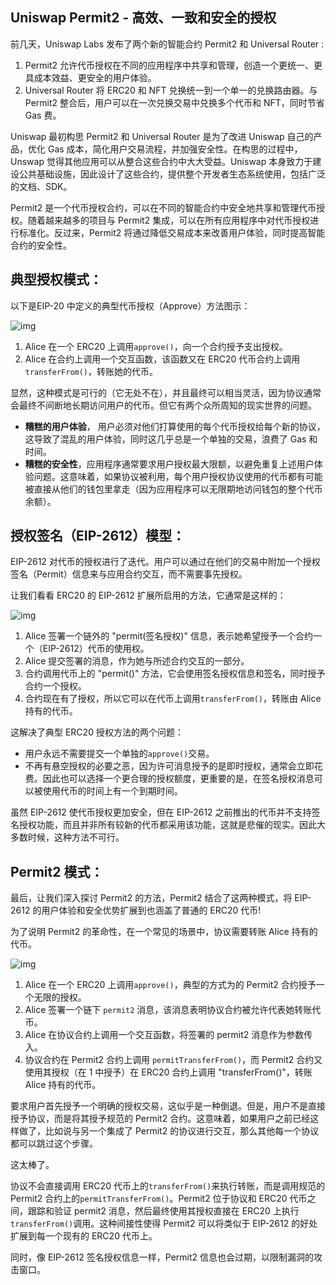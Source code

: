 ## Uniswap Permit2 - 高效、一致和安全的授权

前几天，Uniswap Labs 发布了两个新的智能合约 Permit2 和 Universal Router :

1. Permit2 允许代币授权在不同的应用程序中共享和管理，创造一个更统一、更具成本效益、更安全的用户体验。
2. Universal Router 将 ERC20 和 NFT 兑换统一到一个单一的兑换路由器。与 Permit2 整合后，用户可以在一次兑换交易中兑换多个代币和 NFT，同时节省 Gas 费。

Uniswap 最初构思 Permit2 和 Universal Router 是为了改进 Uniswap 自己的产品，优化 Gas 成本，简化用户交易流程，并加强安全性。在构思的过程中，Unswap 觉得其他应用可以从整合这些合约中大大受益。Uniswap 本身致力于建设公共基础设施，因此设计了这些合约，提供整个开发者生态系统使用，包括广泛的文档、SDK。

Permit2 是一个代币授权合约，可以在不同的智能合约中安全地共享和管理代币授权。随着越来越多的项目与 Permit2 集成，可以在所有应用程序中对代币授权进行标准化。反过来，Permit2 将通过降低交易成本来改善用户体验，同时提高智能合约的安全性。

## 典型授权模式：

以下是EIP-20 中定义的典型代币授权（Approve）方法图示：

![img](https://z374q654zv.feishu.cn/space/api/box/stream/download/asynccode/?code=NjVlZTIzMTI0YmQ2YjUzNjg5NWI3OTUyOGY2MDhjMTFfbVZ1Nkw0UXhnUmZwbnVjcXJjcnBnU2kzMFZVQ1ZueGZfVG9rZW46Ym94Y25WT0c2Sml2U0xDdTYydEtXSjVDamdjXzE2NzU0MTU1MTg6MTY3NTQxOTExOF9WNA)

1. Alice 在一个 ERC20 上调用`approve()`，向一个合约授予支出授权。
2. Alice 在合约上调用一个交互函数，该函数又在 ERC20 代币合约上调用`transferFrom()`，转账她的代币。

显然，这种模式是可行的（它无处不在），并且最终可以相当灵活，因为协议通常会最终不间断地长期访问用户的代币。但它有两个众所周知的现实世界的问题。

- **糟糕的用户体验**， 用户必须对他们打算使用的每个代币授权给每个新的协议，这导致了混乱的用户体验，同时这几乎总是一个单独的交易，浪费了 Gas 和时间。
- **糟糕的安全性**，应用程序通常要求用户授权最大限额，以避免重复上述用户体验问题。这意味着，如果协议被利用，每个用户授权协议使用的代币都有可能被直接从他们的钱包里拿走（因为应用程序可以无限期地访问钱包的整个代币余额）。

## 授权签名（EIP-2612）模型：

EIP-2612 对代币的授权进行了迭代。用户可以通过在他们的交易中附加一个授权签名（Permit）信息来与应用合约交互，而不需要事先授权。

让我们看看 ERC20 的 EIP-2612 扩展所启用的方法，它通常是这样的：

![img](https://z374q654zv.feishu.cn/space/api/box/stream/download/asynccode/?code=OTRkOTU5ZmM0MmQ4MDlkMzhiOWU3YWRiYTAzYTdlYTRfa2ZhRHdTNkR3ZENCbkptcFMzc3g1RjVGVXZta01tWVBfVG9rZW46Ym94Y25xR1pvd1JsQWk0YWw5UHZLdnowMUZVXzE2NzU0MTU1MTg6MTY3NTQxOTExOF9WNA)

1. Alice 签署一个链外的 "permit(签名授权)" 信息，表示她希望授予一个合约一个（EIP-2612）代币的使用权。
2. Alice 提交签署的消息，作为她与所述合约交互的一部分。
3. 合约调用代币上的 "permit()" 方法，它会使用签名授权信息和签名，同时授予合约一个授权。
4. 合约现在有了授权，所以它可以在代币上调用`transferFrom()`，转账由 Alice 持有的代币。

这解决了典型 ERC20 授权方法的两个问题：

- 用户永远不需要提交一个单独的`approve()`交易。
- 不再有悬空授权的必要之恶，因为许可消息授予的是即时授权，通常会立即花费。因此也可以选择一个更合理的授权额度，更重要的是，在签名授权消息可以被使用代币的时间上有一个到期时间。

虽然 EIP-2612 使代币授权更加安全，但在 EIP-2612 之前推出的代币并不支持签名授权功能，而且并非所有较新的代币都采用该功能，这就是悲催的现实。因此大多数时候，这种方法不可行。

## Permit2 模式：

最后，让我们深入探讨 Permit2 的方法，Permit2 结合了这两种模式，将 EIP-2612 的用户体验和安全优势扩展到也涵盖了普通的 ERC20 代币!

为了说明 Permit2 的革命性，在一个常见的场景中，协议需要转账 Alice 持有的代币。

![img](https://z374q654zv.feishu.cn/space/api/box/stream/download/asynccode/?code=OWZjNTIzN2Y3NzBmMzY3ZWU0MTlmODA4ZDI2ODczOTdfdFBPQ0hTUExrZFJOTHhCZW1WZW1JYVBKaDhZandqa1dfVG9rZW46Ym94Y24wbjhUUktYWno5dXNzWXhXUXIxc3RnXzE2NzU0MTU1MTg6MTY3NTQxOTExOF9WNA)

1. Alice 在一个 ERC20 上调用`approve()`，典型的方式为的 Permit2 合约授予一个无限的授权。
2. Alice 签署一个链下 `permit2` 消息，该消息表明协议合约被允许代表她转账代币。
3. Alice 在协议合约上调用一个交互函数，将签署的 permit2 消息作为参数传入。
4. 协议合约在 Permit2 合约上调用 `permitTransferFrom()`，而 Permit2 合约又使用其授权（在 1 中授予）在 ERC20 合约上调用 "transferFrom()"，转账 Alice 持有的代币。

要求用户首先授予一个明确的授权交易，这似乎是一种倒退。但是，用户不是直接授予协议，而是将其授予规范的 Permit2 合约。这意味着，如果用户之前已经这样做了，比如说与另一个集成了 Permit2 的协议进行交互，那么其他每一个协议都可以跳过这个步骤。

这太棒了。

协议不会直接调用 ERC20 代币上的`transferFrom()`来执行转账，而是调用规范的 Permit2 合约上的`permitTransferFrom()`。Permit2 位于协议和 ERC20 代币之间，跟踪和验证 permit2 消息，然后最终使用其授权直接在 ERC20 上执行`transferFrom()`调用。这种间接性使得 Permit2 可以将类似于 EIP-2612 的好处扩展到每一个现有的 ERC20 代币上。

同时，像 EIP-2612 签名授权信息一样，Permit2 信息也会过期，以限制漏洞的攻击窗口。
